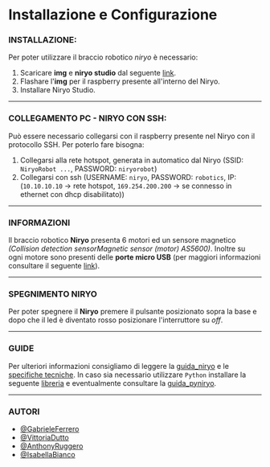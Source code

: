 # Installazione e Configurazione

### INSTALLAZIONE:
Per poter utilizzare il braccio robotico _niryo_ è necessario:
1) Scaricare **img** e **niryo studio** dal seguente [link](https://niryo.com/download/).
2) Flashare l'**img** per il raspberry presente all'interno del Niryo.
3) Installare Niryo Studio.

---

### COLLEGAMENTO PC - NIRYO CON SSH:
Può essere necessario collegarsi con il raspberry presente nel Niryo con il protocollo SSH. Per poterlo fare bisogna:
1) Collegarsi alla rete hotspot, generata in automatico dal Niryo (SSID: `NiryoRobot ...`, PASSWORD: `niryorobot`)
2) Collegarsi con ssh (USERNAME: `niryo`, PASSWORD: `robotics`, IP: (`10.10.10.10` → rete hotspot, `169.254.200.200` → se connesso in ethernet con dhcp disabilitato))

---

### INFORMAZIONI
Il braccio robotico **Niryo** presenta 6 motori ed un sensore magnetico _(Collision detection sensorMagnetic sensor (motor) AS5600)_.
Inoltre su ogni motore sono presenti delle **porte micro USB** (per maggiori informazioni consultare il seguente [link](https://niryo.com/docs/niryo-one/update-your-robot/update-niryo-steppers/)).

---

### SPEGNIMENTO NIRYO
Per poter spegnere il **Niryo** premere il pulsante posizionato sopra la base e dopo che il led è diventato rosso posizionare l'interruttore su _off_.

---

### GUIDE
Per ulteriori informazioni consigliamo di leggere la [guida_niryo](https://docs.niryo.com/product/ned/v3.1.1/en/source/software/niryo_studio.html) e le [specifiche tecniche](https://github.com/NiryoBuild/Installazione-e-Configurazione/blob/main/Mechanical%20Specifications.pdf).
In caso sia necessario utilizzare `Python` installare la seguente [libreria](https://pypi.org/project/pyniryo/#installation) e eventualmente consultare la [guida_pyniryo](https://docs.niryo.com/dev/pyniryo/v1.0.5/en/source/examples/examples_vision.html).

---

### AUTORI

- [@GabrieleFerrero](https://github.com/GabrieleFerrero)
- [@VittoriaDutto](https://github.com/vikydutto)
- [@AnthonyRuggero](https://github.com/AnthonyRuggero)
- [@IsabellaBianco](https://github.com/IsabellaBianco)

